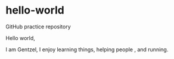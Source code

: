 # hello-world
GitHub practice repository

Hello world, 

I am Gentzel, I enjoy learning things, helping people , and running. 
